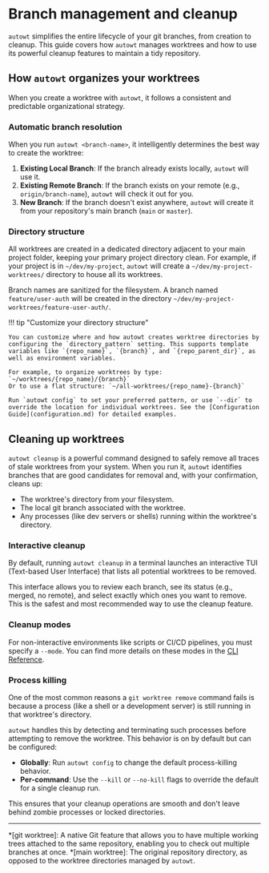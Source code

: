# Branch management and cleanup

`autowt` simplifies the entire lifecycle of your git branches, from creation to cleanup. This guide covers how `autowt` manages worktrees and how to use its powerful cleanup features to maintain a tidy repository.

## How `autowt` organizes your worktrees

When you create a worktree with `autowt`, it follows a consistent and predictable organizational strategy.

### Automatic branch resolution

When you run `autowt <branch-name>`, it intelligently determines the best way to create the worktree:

1.  **Existing Local Branch**: If the branch already exists locally, `autowt` will use it.
2.  **Existing Remote Branch**: If the branch exists on your remote (e.g., `origin/branch-name`), `autowt` will check it out for you.
3.  **New Branch**: If the branch doesn't exist anywhere, `autowt` will create it from your repository's main branch (`main` or `master`).

### Directory structure

All worktrees are created in a dedicated directory adjacent to your main project folder, keeping your primary project directory clean. For example, if your project is in `~/dev/my-project`, `autowt` will create a `~/dev/my-project-worktrees/` directory to house all its worktrees.

Branch names are sanitized for the filesystem. A branch named `feature/user-auth` will be created in the directory `~/dev/my-project-worktrees/feature-user-auth/`.

!!! tip "Customize your directory structure"

    You can customize where and how autowt creates worktree directories by configuring the `directory_pattern` setting. This supports template variables like `{repo_name}`, `{branch}`, and `{repo_parent_dir}`, as well as environment variables.

    For example, to organize worktrees by type: `~/worktrees/{repo_name}/{branch}`
    Or to use a flat structure: `~/all-worktrees/{repo_name}-{branch}`

    Run `autowt config` to set your preferred pattern, or use `--dir` to override the location for individual worktrees. See the [Configuration Guide](configuration.md) for detailed examples.

## Cleaning up worktrees

`autowt cleanup` is a powerful command designed to safely remove all traces of stale worktrees from your system. When you run it, `autowt` identifies branches that are good candidates for removal and, with your confirmation, cleans up:

*   The worktree's directory from your filesystem.
*   The local git branch associated with the worktree.
*   Any processes (like dev servers or shells) running within the worktree's directory.

### Interactive cleanup

By default, running `autowt cleanup` in a terminal launches an interactive TUI (Text-based User Interface) that lists all potential worktrees to be removed.

This interface allows you to review each branch, see its status (e.g., merged, no remote), and select exactly which ones you want to remove. This is the safest and most recommended way to use the cleanup feature.

### Cleanup modes

For non-interactive environments like scripts or CI/CD pipelines, you must specify a `--mode`. You can find more details on these modes in the [CLI Reference](clireference.md).

### Process killing

One of the most common reasons a `git worktree remove` command fails is because a process (like a shell or a development server) is still running in that worktree's directory.

`autowt` handles this by detecting and terminating such processes before attempting to remove the worktree. This behavior is on by default but can be configured:

*   **Globally**: Run `autowt config` to change the default process-killing behavior.
*   **Per-command**: Use the `--kill` or `--no-kill` flags to override the default for a single cleanup run.

This ensures that your cleanup operations are smooth and don't leave behind zombie processes or locked directories.

---
*[git worktree]: A native Git feature that allows you to have multiple working trees attached to the same repository, enabling you to check out multiple branches at once.
*[main worktree]: The original repository directory, as opposed to the worktree directories managed by `autowt`.
